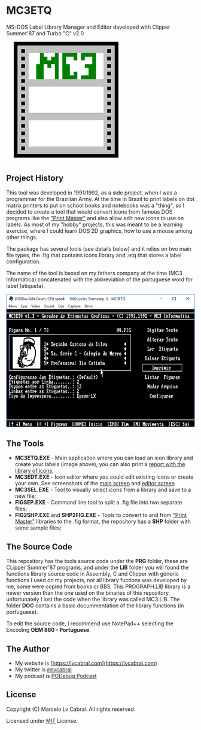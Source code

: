 # MC3ETQ
MS-DOS Label Library Manager and Editor developed with Clipper Summer'87 and Turbo "C" v2.0

![MC3ETQ - Main Screen](https://github.com/lvcabral/MC3ETQ/blob/master/mc3etq.png?raw=true)

## Project History
This tool was developed in 1991/1992, as a side project, when I was a programmer for the Brazilian Army. At the time in Brazil to print labels on dot matrix printers to put on school books and notebooks was a "thing", so I decided to create a tool that would convert icons from famous DOS programs like the ["Print Master"](https://winworldpc.com/product/print-master/20) and also allow edit new icons to use on labels. As most of my "hobby" projects, this was meant to be a learning exercise, where I could learn DOS 2D graphics, how to use a mouse among other things.

The package has several tools (see details below) and it relies on two main file types, the .fig that contains icons library and .etq that stores a label configuration.

The name of the tool is based on my fathers company at the time (MC3 Informática) concatenated with the abbreviation of the portuguese word for label (etiqueta).

![MC3ETQ - Main Screen](https://github.com/lvcabral/MC3ETQ/blob/master/Images/MC3ETQ-Main%20Screen.png?raw=true)

## The Tools

- **MC3ETQ.EXE** - Main application where you can load an icon library and create your labels (image above), you can also print a [report with the library of icons](https://github.com/lvcabral/MC3ETQ/blob/master/Images/MC3ETQ-Printed%20Icon%20List.png);
- **MC3EDT.EXE** - Icon editor where you could edit existing icons or create your own. See screenshots of the [main screen](https://github.com/lvcabral/MC3ETQ/blob/master/Images/MC3EDT-Main%20Screen.png) and [editor screen](https://github.com/lvcabral/MC3ETQ/blob/master/Images/MC3EDT-Editor%20Screen.png)
- **MC3SEL.EXE** - Tool to visually select icons from a library and save to a new file;
- **FIGSEP.EXE** - Command line tool to split a .fig file into two separate files;
- **FIG2SHP.EXE** and **SHP2FIG.EXE** - Tools to convert to and from ["Print Master"](https://winworldpc.com/product/print-master/20) libraries to the .fig format, the repository has a **SHP** folder with some sample files;


## The Source Code
This repository has the tools source code under the **PRG** folder, these are CLipper Summer'87 programs, and under the **LIB** folder you will found the functions library source code in Assembly, C and Clipper with generic functions I used on my projects, not all library fuctions was developed by me, some were copied from books or BBS. This PROGRAPH.LIB library is a newer version than the one used on the binaries of this repository, unfortunately I lost the code when the library was called MC3.LIB. The folder **DOC** contains a basic docummentation of the library functions (in portuguese).

To edit the source code, I recommend use NotePad++ selecting the Encoding **OEM 860 - Portuguese**.

## The Author
- My website is [https://lvcabral.com](https://lvcabral.com)
- My twitter is [@lvcabral](https://twitter.com/twitter)
- My podcast is [PODebug Podcast](http://podebug.com)

## License

Copyright (C) Marcelo Lv Cabral. All rights reserved.

Licensed under [MIT](https://github.com/lvcabral/MC3ETQ/blob/master/LICENSE) License.





